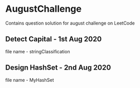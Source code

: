 # AugustChallenge
Contains question solution for august challenge on LeetCode

## Detect Capital - 1st Aug 2020
file name - stringClassification

## Design HashSet - 2nd Aug 2020
file name - MyHashSet
